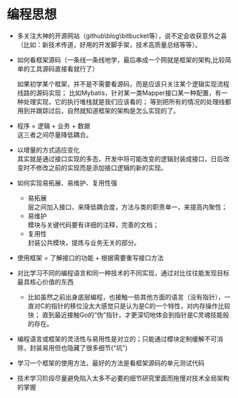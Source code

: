 # 编程思想

+ 多关注大神的开源网站（github\blog\bitbucket等），说不定会收获意外之喜（比如：新技术传道，好用的开发脚手架，技术高质量总结等等）。

+ 如何看框架源码（一条线一条线地学，最后串成一个网就是框架的架构,比较简单的工具源码直接看就行了）

  如果初学某个框架，并不是不需要看源码，而是应该只关注某个逻辑实现流程线路的源码实现；
  比如Mybatis，针对某一类Mapper接口某一种配置，有一种处理实现，它的执行堆栈就是我们应该看的；
  等到把所有的情况的处理线都用到并跟踪过后，自然就知道框架的架构是怎么实现的了。

+ 程序 = 逻辑 + 业务 + 数据  
  这三者之间尽量降低耦合。
  
+ 以增量的方式适应变化  
  其实就是通过接口实现的多态，开发中将可能改变的逻辑封装成接口，日后改变时不修改之前的实现而是添加接口逻辑的新的实现。

+ 如何实现易拓展、易维护、复用性强  
  - 易拓展  
    层之间加入接口，来降低耦合度，方法与类的职责单一，来提高内聚性；
  - 易维护  
    模块与关键代码要有详细的注释，完善的文档；
  - 复用性  
    封装公共模块，提炼与业务无关的部分。

+ 使用框架 = 了解接口的功能 + 根据需要重写接口方法

+ 对比学习不同的编程语言和同一种技术的不同实现，通过对比往往能发现目标最具核心价值的东西
  - 比如虽然之前出身底层编程，也接触一些其他方面的语言（没有指针），一直对C的指针的移位没太大感觉只是认为是C的一个特性，对内存操作比较快；
    直到最近接触Go的“伪”指针，才更深切地体会到指针是C灵魂技能般的存在。
  
+ 编程语言或框架的灵活性与易用性是对立的；只能通过模块定制缓解不可消除，封装易用但也隐藏了很多细节("坑")

+ 学习一个框架的使用方法，最好的方法是看框架源码的单元测试代码

+ 技术学习阶段尽量避免陷入太多不必要的细节研究里面而拖慢对技术全局架构的掌握
